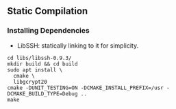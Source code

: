 ## Static Compilation

### Installing Dependencies
* LibSSH: statically linking to it for simplicity.
```
cd libs/libssh-0.9.3/
mkdir build && cd build
sudo apt install \
  cmake \
  libgcrypt20
cmake -DUNIT_TESTING=ON -DCMAKE_INSTALL_PREFIX=/usr -DCMAKE_BUILD_TYPE=Debug ..
make
```
